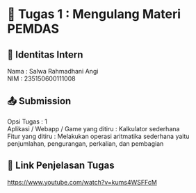 # 📁 Tugas 1 : Mengulang Materi PEMDAS

## 👤 Identitas Intern
Nama : Salwa Rahmadhani Angi             
NIM  : 235150600111008

## 📤 Submission

Opsi Tugas : 1        
Aplikasi / Webapp / Game yang ditiru : Kalkulator sederhana     
Fitur yang ditiru : Melakukan operasi aritmatika sederhana yaitu penjumlahan, pengurangan, perkalian, dan pembagian     

## 🔗 Link Penjelasan Tugas

https://www.youtube.com/watch?v=kums4WSFFcM
